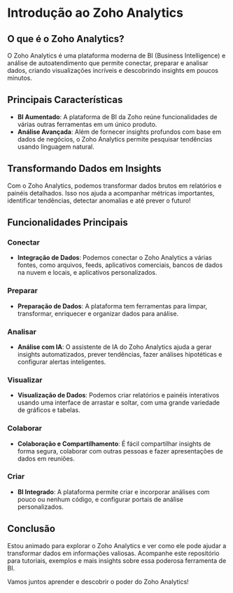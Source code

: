 # Introdução ao Zoho Analytics

## O que é o Zoho Analytics?

O Zoho Analytics é uma plataforma moderna de BI (Business Intelligence) e análise de autoatendimento que permite conectar, preparar e analisar dados, criando visualizações incríveis e descobrindo insights em poucos minutos.

## Principais Características

- **BI Aumentado**: A plataforma de BI da Zoho reúne funcionalidades de várias outras ferramentas em um único produto.
- **Análise Avançada**: Além de fornecer insights profundos com base em dados de negócios, o Zoho Analytics permite pesquisar tendências usando linguagem natural.


## Transformando Dados em Insights

Com o Zoho Analytics, podemos transformar dados brutos em relatórios e painéis detalhados. Isso nos ajuda a acompanhar métricas importantes, identificar tendências, detectar anomalias e até prever o futuro!

## Funcionalidades Principais

### Conectar

- **Integração de Dados**: Podemos conectar o Zoho Analytics a várias fontes, como arquivos, feeds, aplicativos comerciais, bancos de dados na nuvem e locais, e aplicativos personalizados.

### Preparar

- **Preparação de Dados**: A plataforma tem ferramentas para limpar, transformar, enriquecer e organizar dados para análise.

### Analisar

- **Análise com IA**: O assistente de IA do Zoho Analytics ajuda a gerar insights automatizados, prever tendências, fazer análises hipotéticas e configurar alertas inteligentes.

### Visualizar

- **Visualização de Dados**: Podemos criar relatórios e painéis interativos usando uma interface de arrastar e soltar, com uma grande variedade de gráficos e tabelas.

### Colaborar

- **Colaboração e Compartilhamento**: É fácil compartilhar insights de forma segura, colaborar com outras pessoas e fazer apresentações de dados em reuniões.

### Criar

- **BI Integrado**: A plataforma permite criar e incorporar análises com pouco ou nenhum código, e configurar portais de análise personalizados.

## Conclusão

Estou animado para explorar o Zoho Analytics e ver como ele pode ajudar a transformar dados em informações valiosas. Acompanhe este repositório para tutoriais, exemplos e mais insights sobre essa poderosa ferramenta de BI.

Vamos juntos aprender e descobrir o poder do Zoho Analytics!
